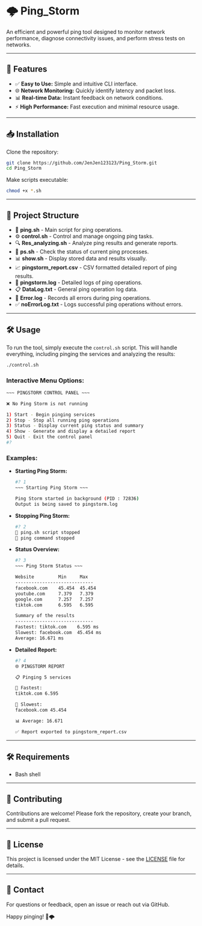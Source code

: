 
# 🌩️ Ping_Storm

An efficient and powerful ping tool designed to monitor network performance, diagnose connectivity issues, and perform stress tests on networks.

---

## 🚀 Features

- ✅ **Easy to Use:** Simple and intuitive CLI interface.
- 🌐 **Network Monitoring:** Quickly identify latency and packet loss.
- 📊 **Real-time Data:** Instant feedback on network conditions.
- ⚡ **High Performance:** Fast execution and minimal resource usage.

---

## 📥 Installation

Clone the repository:

```bash
git clone https://github.com/JenJen123123/Ping_Storm.git
cd Ping_Storm
```

Make scripts executable:

```bash
chmod +x *.sh
```

---

## 📂 Project Structure

- 📄 **ping.sh** - Main script for ping operations.
- ⚙️ **control.sh** - Control and manage ongoing ping tasks.
- 🔍 **Res_analyzing.sh** - Analyze ping results and generate reports.
- 📌 **ps.sh** - Check the status of current ping processes.
- 📊 **show.sh** - Display stored data and results visually.
- 📈 **pingstorm_report.csv** - CSV formatted detailed report of ping results.
- 📑 **pingstorm.log** - Detailed logs of ping operations.
- 📋 **DataLog.txt** - General ping operation log data.
- 🚨 **Error.log** - Records all errors during ping operations.
- ✅ **noErrorLog.txt** - Logs successful ping operations without errors.

---

## 🛠️ Usage

To run the tool, simply execute the `control.sh` script. This will handle everything, including pinging the services and analyzing the results:

```bash
./control.sh
```

### Interactive Menu Options:

```bash
~~~ PINGSTORM CONTROL PANEL ~~~

❌ No Ping Storm is not running

1) Start - Begin pinging services
2) Stop - Stop all running ping operations
3) Status - Display current ping status and summary
4) Show - Generate and display a detailed report
5) Quit - Exit the control panel
#?
```

### Examples:

- **Starting Ping Storm:**

  ```bash
  #? 1
  ~~~ Starting Ping Storm ~~~

  Ping Storm started in background (PID : 72836)
  Output is being saved to pingstorm.log
  ```

- **Stopping Ping Storm:**

  ```bash
  #? 2
  🛑 ping.sh script stopped
  🛑 ping command stopped
  ```

- **Status Overview:**

  ```bash
  #? 3
  ~~~ Ping Storm Status ~~~

  Website         Min     Max
  -----------------------------
  facebook.com    45.454  45.454
  youtube.com     7.379   7.379
  google.com      7.257   7.257
  tiktok.com      6.595   6.595

  Summary of the results
  -----------------------------
  Fastest: tiktok.com    6.595 ms
  Slowest: facebook.com  45.454 ms
  Average: 16.671 ms
  ```

- **Detailed Report:**

  ```bash
  #? 4
  🌐 PINGSTORM REPORT

  📋 Pinging 5 services

  🚀 Fastest:
  tiktok.com 6.595

  🐢 Slowest:
  facebook.com 45.454

  📊 Average: 16.671

  ✅ Report exported to pingstorm_report.csv
  ```

---

## 🛠️ Requirements

- Bash shell

---

## 🤝 Contributing

Contributions are welcome! Please fork the repository, create your branch, and submit a pull request.

---

## 📄 License

This project is licensed under the MIT License - see the [LICENSE](LICENSE) file for details.

---

## 📧 Contact

For questions or feedback, open an issue or reach out via GitHub.

Happy pinging! 🚀🌩️
